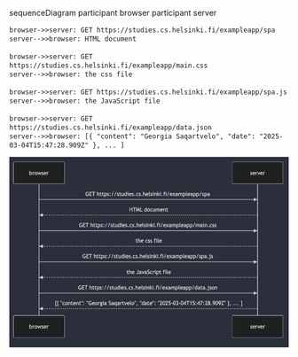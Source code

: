sequenceDiagram
participant browser
participant server

    browser->>server: GET https://studies.cs.helsinki.fi/exampleapp/spa
    server-->>browser: HTML document

    browser->>server: GET https://studies.cs.helsinki.fi/exampleapp/main.css
    server-->>browser: the css file

    browser->>server: GET https://studies.cs.helsinki.fi/exampleapp/spa.js
    server-->>browser: the JavaScript file

    browser->>server: GET https://studies.cs.helsinki.fi/exampleapp/data.json
    server-->>browser: [{ "content": "Georgia Saqartvelo", "date": "2025-03-04T15:47:28.909Z" }, ... ]

![Diagram](img/0.5.png)
